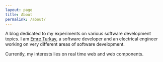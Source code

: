 ```yaml
---
layout: page
title: About
permalink: /about/
---
```


A blog dedicated to my experiments on various software development topics. I am [Emre Turkay](https://www.linkedin.com/in/emreturkay), a software developer and an electrical engineer working on very different areas of software development.

Currently, my interests lies on real time web and web components.

